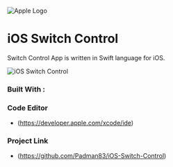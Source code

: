 ![Apple Logo](https://user-images.githubusercontent.com/45048950/73131198-bca1e580-4041-11ea-8f8d-ebfd844f0e64.png) 

# iOS Switch Control
Switch Control App is written in Swift language for iOS.

![iOS Switch Control](https://user-images.githubusercontent.com/45048950/74455782-d3a95a00-4ec0-11ea-9d2a-bcd1991b5a04.gif)

### Built With :

### Code Editor

* (https://developer.apple.com/xcode/ide)

### Project Link

* (https://github.com/Padman83/iOS-Switch-Control)
